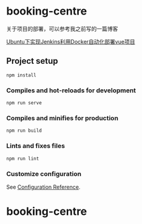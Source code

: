 # booking-centre

关于项目的部署，可以参考我之前写的一篇博客

[Ubuntu下实现Jenkins利用Docker自动化部署vue项目](https://www.cnblogs.com/ZYTZ/p/13223257.html)

## Project setup
```
npm install
```

### Compiles and hot-reloads for development
```
npm run serve
```

### Compiles and minifies for production
```
npm run build
```

### Lints and fixes files
```
npm run lint
```

### Customize configuration
See [Configuration Reference](https://cli.vuejs.org/config/).
# booking-centre
